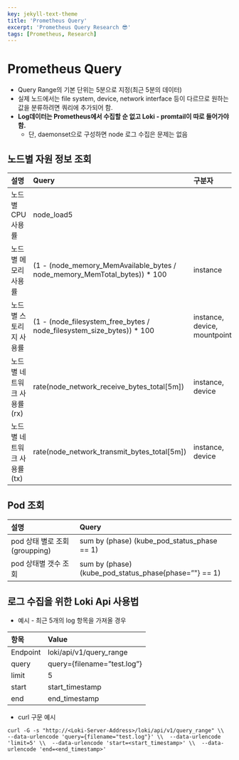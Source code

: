 ```yaml
---
key: jekyll-text-theme
title: 'Prometheus Query'
excerpt: 'Prometheus Query Research 😎'
tags: [Prometheus, Research]
---
```


# Prometheus Query

- Query Range의 기본 단위는 5분으로 지정(최근 5분의 데이터)
- 실제 노드에서는 file system, device, network interface 등이 다르므로 원하는 값을 분류하려면 쿼리에 추가되어 함.
- **Log데이터는 Prometheus에서 수집할 순 없고 Loki - promtail이 따로 들어가야 함.**
  - 단, daemonset으로 구성하면 node 로그 수집은 문제는 없음

 

## 노드별 자원 정보 조회

| 설명                       | Query                                                        | 구분자                       |
| :------------------------- | :----------------------------------------------------------- | :--------------------------- |
| 노드별 CPU 사용률          | node_load5                                                   |                              |
| 노드별 메모리 사용률       | (1 - (node_memory_MemAvailable_bytes / node_memory_MemTotal_bytes)) * 100 | instance                     |
| 노드별 스토리지 사용률     | (1 - (node_filesystem_free_bytes / node_filesystem_size_bytes)) * 100 | instance, device, mountpoint |
| 노드별 네트워크 사용률(rx) | rate(node_network_receive_bytes_total[5m])                   | instance, device             |
| 노드별 네트워크 사용률(tx) | rate(node_network_transmit_bytes_total[5m])                  | instance, device             |

 

## Pod 조회

| 설명                          | Query                                                        |
| :---------------------------- | :----------------------------------------------------------- |
| pod 상태 별로 조회(groupping) | sum by (phase) (kube_pod_status_phase == 1)                  |
| pod 상태별 갯수 조회          | sum by (phase) (kube_pod_status_phase{phase=”<phase>"} == 1) |



## 로그 수집을 위한 Loki Api 사용법

- 예시 - 최근 5개의 log 항목을 가져올 경우

| 항목     | Value                       |
| :------- | :-------------------------- |
| Endpoint | loki/api/v1/query_range     |
| query    | query={filename=”test.log”} |
| limit    | 5                           |
| start    | start_timestamp             |
| end      | end_timestamp               |

 

- curl 구문 예시 

```
curl -G -s "http://<Loki-Server-Address>/loki/api/v1/query_range" \\  --data-urlencode 'query={filename="test.log"}' \\  --data-urlencode 'limit=5' \\  --data-urlencode 'start=<start_timestamp>' \\  --data-urlencode 'end=<end_timestamp>'
```
